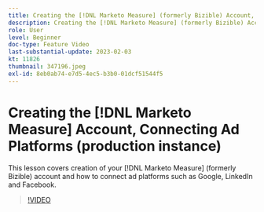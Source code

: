 ```yaml
---
title: Creating the [!DNL Marketo Measure] (formerly Bizible) Account, Connecting Ad Platforms (production instance)
description: Creating the [!DNL Marketo Measure] (formerly Bizible) Account, Connecting Ad Platforms (production instance)
role: User
level: Beginner
doc-type: Feature Video
last-substantial-update: 2023-02-03
kt: 11826
thumbnail: 347196.jpeg
exl-id: 8eb0ab74-e7d5-4ec5-b3b0-01dcf51544f5
---
```

# Creating the [!DNL Marketo Measure] Account, Connecting Ad Platforms (production instance)

This lesson covers creation of your [!DNL Marketo Measure] (formerly Bizible) account and how to connect ad platforms such as Google, LinkedIn and Facebook.

>[!VIDEO](https://video.tv.adobe.com/v/347196/?quality=12&learn=on)
